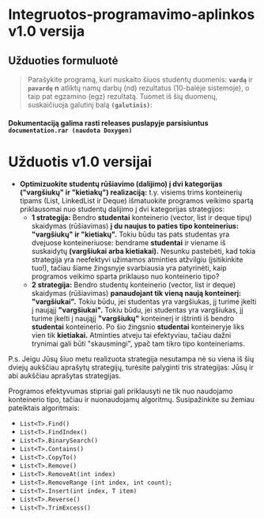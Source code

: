 # Integruotos-programavimo-aplinkos v1.0 versija
## Užduoties formuluotė
> Parašykite programą, kuri nuskaito šiuos studentų duomenis:
**`vardą`** ir **`pavardę`**
 **n** atliktų namų darbų (nd) rezultatus (10-balėje sistemoje), o taip pat egzamino (egz) rezultatą.
Tuomet iš šių duomenų, suskaičiuoja galutinį balą **`(galutinis)`**:

#### Dokumentaciją galima rasti releases puslapyje parsisiuntus **`documentation.rar (naudota Doxygen)`**

# Užduotis v1.0 versijai
- **Optimizuokite studentų  rūšiavimo (dalijimo) į  dvi  kategorijas ("vargšiukų" ir  "kietiakų") realizaciją:** t.y. visiems trims konteinerių tipams (List, LinkedList ir Deque) išmatuokite programos veikimo spartą priklausomai nuo studentų dalijimo į dvi kategorijas strategijos:
  - **1 strategija:** Bendro **studentai** konteinerio (vector, list ir deque tipų) skaidymas (rūšiavimas) **į  du  naujus to  paties tipo  konteinerius:  "vargšiukų"  ir  "kietiakų".** Tokiu būdu tas pats studentas yra dvejuose konteineriuose: bendrame **studentai** ir viename iš suskaidytų **(vargšiukai arba kietiakai).** Nesunku pastebėti, kad  tokia strategija yra neefektyvi užimamos atminties atžvilgiu (įsitikinkite tuo!), tačiau šiame žingsnyje svarbiausia yra patyrinėti, kaip programos veikimo sparta priklauso nuo konteinerio tipo?
  - **2  strategija:** Bendro studentų konteinerio (vector, list  ir deque) skaidymas (rūšiavimas) **panaudojant tik  vieną naują konteinerį: "vargšiukai".** Tokiu būdu, jei studentas yra vargšiukas, jį turime įkelti į naująjį **"vargšiukai".** Tokiu  būdu, jei  studentas yra vargšiukas, jį turime įkelti į naująjį **"vargšiukų"** konteinerį ir ištrinti iš bendro **studentai** konteinerio. Po šio žingsnio **studentai** konteineryje liks vien tik **kietiakai.** Atminties atveju tai efektyviau, tačiau dažni trynimai gali būti "skausmingi", ypač tam tikro tipo konteineriams.

P.s. Jeigu Jūsų šiuo metu realizuota strategija nesutampa nė su viena iš šių dviejų aukščiau aprašytų strategijų, turėsite palyginti tris strategijas: Jūsų ir abi aukščiau aprašytas strategijas.

Programos efektyvumas stipriai gali priklausyti ne tik nuo naudojamo konteinerio tipo, tačiau ir nuonaudojamų algoritmų. Susipažinkite su žemiau pateiktais algoritmais:

- ``List<T>.Find()``
- ``List<T>.FindIndex()``
- ``List<T>.BinarySearch()``
- ``List<T>.Contains()``
- ``List<T>.CopyTo()``
- ``List<T>.Remove()``
- ``List<T>.RemoveAt(int index)``
- ``List<T>.RemoveRange (int index, int count);``
- ``List<T>.Insert(int index, T item)``
- ``List<T>.Reverse()``
- ``List<T>.TrimExcess()``
